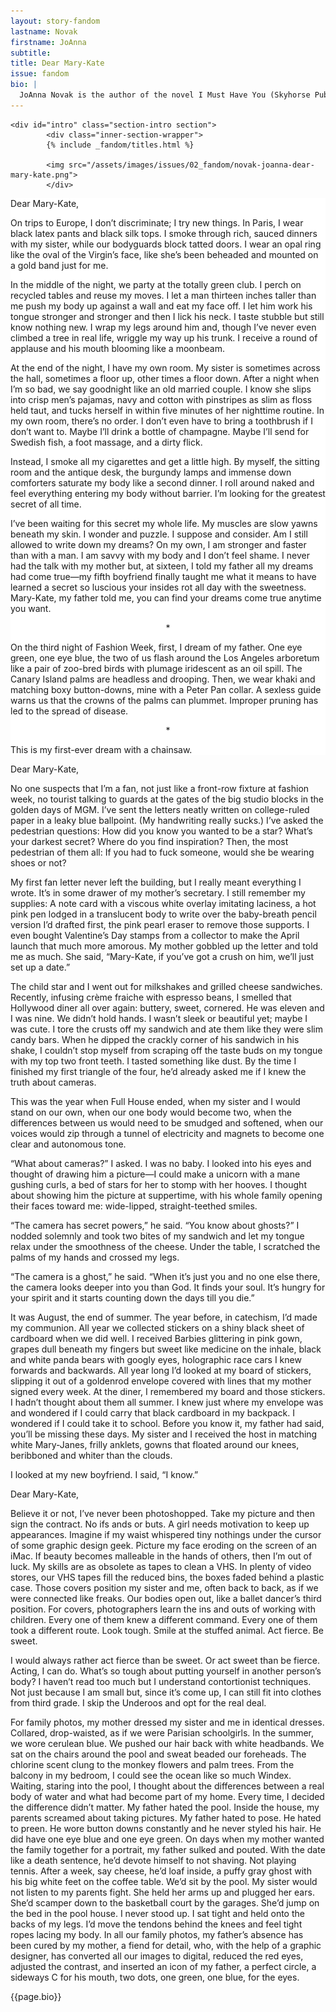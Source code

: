 ```yaml
---
layout: story-fandom
lastname: Novak
firstname: JoAnna
subtitle: 
title: Dear Mary-Kate
issue: fandom
bio: |
  JoAnna Novak is the author of the novel I Must Have You (Skyhorse Publishing 2017) and the book-length poem Noirmania (Inside the Castle 2018). She is a co-founder of the literary journal and chapbook publisher, Tammy. 
---
```


<style>




.story-title {
	position: relative;
    z-index: 10;
}



.section-intro-text {

    background: white;

}



.section-essay p {
    font-size: 2rem;
}

#intro img {
    position: absolute;
}

    

</style>


<div class="dear-mary-kate story">

	<div id="intro" class="section-intro section">
            <div class="inner-section-wrapper">
			{% include _fandom/titles.html %}

            <img src="/assets/images/issues/02_fandom/novak-joanna-dear-mary-kate.png">
            </div>

</div><!-- /section-intro -->
<div class="section-intro-text section">
                <div class="inner-section-wrapper">
    <div class="text-wrapper"><p>Dear Mary-Kate,</p><p>On trips to Europe, I don’t discriminate; I try new things.  In Paris, I wear black latex pants and black silk tops.  I smoke through rich, sauced dinners with my sister, while our bodyguards block tatted doors.  I wear an opal ring like the oval of the Virgin’s face, like she’s been beheaded and mounted on a gold band just for me.</p><p>In the middle of the night, we party at the totally green club.  I perch on recycled tables and reuse my moves.  I let a man thirteen inches taller than me push my body up against a wall and eat my face off.  I let him work his tongue stronger and stronger and then I lick his neck.  I taste stubble but still know nothing new.  I wrap my legs around him and, though I’ve never even climbed a tree in real life, wriggle my way up his trunk.  I receive a round of applause and his mouth blooming like a moonbeam.</p>
<p>At the end of the night, I have my own room.  My sister is sometimes across the hall, sometimes a floor up, other times a floor down.  After a night when I’m so bad, we say goodnight like an old married couple.  I know she slips into crisp men’s pajamas, navy and cotton with pinstripes as slim as floss held taut, and tucks herself in within five minutes of her nighttime routine.  In my own room, there’s no order.  I don’t even have to bring a toothbrush if I don’t want to.  Maybe I’ll drink a bottle of champagne.  Maybe I’ll send for Swedish fish, a foot massage, and a dirty flick.</p>
<p>Instead, I smoke all my cigarettes and get a little high.  By myself, the sitting room and the antique desk, the burgundy lamps and immense down comforters saturate my body like a second dinner.  I roll around naked and feel everything entering my body without barrier.  I’m looking for the greatest secret of all time.</p><p>
I’ve been waiting for this secret my whole life.  My muscles are slow yawns beneath my skin.  I wonder and puzzle.  I suppose and consider.  Am I still allowed to write down my dreams?  On my own, I am stronger and faster than with a man.  I am savvy with my body and I don’t feel shame.  I never had the talk with my mother but, at sixteen, I told my father all my dreams had come true—my fifth boyfriend finally taught me what it means to have learned a secret so luscious your insides rot all day with the sweetness.  Mary-Kate, my father told me, you can find your dreams come true anytime you want.</p>
<p style="text-align: center;">*</p>
<p>On the third night of Fashion Week, first, I dream of my father.  One eye green, one eye blue, the two of us flash around the Los Angeles arboretum like a pair of zoo-bred birds with plumage iridescent as an oil spill.  The Canary Island palms are headless and drooping.  Then, we wear khaki and matching boxy button-downs, mine with a Peter Pan collar.  A sexless guide warns us that the crowns of the palms can plummet.  Improper pruning has led to the spread of disease.</p> 
<p style="text-align: center;">*</p>
<p>This is my first-ever dream with a chainsaw.</p>

</div><!-- / text-wrapper -->

</div><!-- / inner-section-wrapper-->
</div><!-- / section-intro-text-->

<div class="section-two section">
                <div class="inner-section-wrapper">
    <div class="text-wrapper"><p>Dear Mary-Kate,</p><p>No one suspects that I’m a fan, not just like a front-row fixture at fashion week, no tourist talking to guards at the gates of the big studio blocks in the golden days of MGM.  I’ve sent the letters neatly written on college-ruled paper in a leaky blue ballpoint.  (My handwriting really sucks.)  I’ve asked the pedestrian questions:  How did you know you wanted to be a star?  What’s your darkest secret?  Where do you find inspiration?  Then, the most pedestrian of them all:  If you had to fuck someone, would she be wearing shoes or not?</p>
<p>My first fan letter never left the building, but I really meant everything I wrote.  It’s in some drawer of my mother’s secretary.  I still remember my supplies:  A note card with a viscous white overlay imitating laciness, a hot pink pen lodged in a translucent body to write over the baby-breath pencil version I’d drafted first, the pink pearl eraser to remove those supports.  I even bought Valentine’s Day stamps from a collector to make the April launch that much more amorous.  My mother gobbled up the letter and told me as much.  She said, “Mary-Kate, if you’ve got a crush on him, we’ll just set up a date.”  
</p>
<p>The child star and I went out for milkshakes and grilled cheese sandwiches.  Recently, infusing crème fraiche with espresso beans, I smelled that Hollywood diner all over again:  buttery, sweet, cornered.  He was eleven and I was nine.  We didn’t hold hands.  I wasn’t sleek or beautiful yet; maybe I was cute.  I tore the crusts off my sandwich and ate them like they were slim candy bars.  When he dipped the crackly corner of his sandwich in his shake, I couldn’t stop myself from scraping off the taste buds on my tongue with my top two front teeth.  I tasted something like dust.  By the time I finished my first triangle of the four, he’d already asked me if I knew the truth about cameras.</p>

<p>This was the year when Full House ended, when my sister and I would stand on our own, when our one body would become two, when the differences between us would need to be smudged and softened, when our voices would zip through a tunnel of electricity and magnets to become one clear and autonomous tone.  
</p>
<p>“What about cameras?” I asked.  I was no baby.  I looked into his eyes and thought of drawing him a picture—I could make a unicorn with a mane gushing curls, a bed of stars for her to stomp with her hooves.  I thought about showing him the picture at suppertime, with his whole family opening their faces toward me:  wide-lipped, straight-teethed smiles.</p> 
<p>“The camera has secret powers,” he said.  “You know about ghosts?”  
I nodded solemnly and took two bites of my sandwich and let my tongue relax under the smoothness of the cheese.  Under the table, I scratched the palms of my hands and crossed my legs.</p> 
<p>“The camera is a ghost,” he said.  “When it’s just you and no one else there, the camera looks deeper into you than God.   It finds your soul.  It’s hungry for your spirit and it starts counting down the days till you die.”</p>  
<p>It was August, the end of summer.  The year before, in catechism, I’d made my communion.  All year we collected stickers on a shiny black sheet of cardboard when we did well.  I received Barbies glittering in pink gown, grapes dull beneath my fingers but sweet like medicine on the inhale, black and white panda bears with googly eyes, holographic race cars I knew forwards and backwards.  All year long I’d looked at my board of stickers, slipping it out of a goldenrod envelope covered with lines that my mother signed every week.  At the diner, I remembered my board and those stickers.  I hadn’t thought about them all summer.  I knew just where my envelope was and wondered if I could carry that black cardboard in my backpack.  I wondered if I could take it to school.  Before you know it, my father had said, you’ll be missing these days.  My sister and I received the host in matching white Mary-Janes, frilly anklets, gowns that floated around our knees, beribboned and whiter than the clouds.</p> 
<p>I looked at my new boyfriend. I said, “I know.”</p>


</div><!-- / text-wrapper -->

</div><!-- / inner-section-wrapper-->
</div><!-- / section-intro-text-->
<div class="section-three section">
                <div class="inner-section-wrapper">
    <div class="text-wrapper"><p>Dear Mary-Kate,</p>

<p>Believe it or not, I’ve never been photoshopped.  Take my picture and then sign the contract.  No ifs ands or buts.  A girl needs motivation to keep up appearances.  Imagine if my waist whispered tiny nothings under the cursor of some graphic design geek.  Picture my face eroding on the screen of an iMac.  If beauty becomes malleable in the hands of others, then I’m out of luck.  My skills are as obsolete as tapes to clean a VHS.  In plenty of video stores, our VHS tapes fill the reduced bins, the boxes faded behind a plastic case.  Those covers position my sister and me, often back to back, as if we were connected like freaks.  Our bodies open out, like a ballet dancer’s third position.  For covers, photographers learn the ins and outs of working with children.  Every one of them knew a different command.  Every one of them took a different route.  Look tough.  Smile at the stuffed animal.  Act fierce.  Be sweet.</p>
<p>I would always rather act fierce than be sweet.  Or act sweet than be fierce. Acting, I can do.  What’s so tough about putting yourself in another person’s body?  I haven’t read too much but I understand contortionist techniques.  Not just because I am small but, since it’s come up, I can still fit into clothes from third grade.  I skip the Underoos and opt for the real deal.</p>
<p>For family photos, my mother dressed my sister and me in identical dresses.  Collared, drop-waisted, as if we were Parisian schoolgirls.  In the summer, we wore cerulean blue.  We pushed our hair back with white headbands.  We sat on the chairs around the pool and sweat beaded our foreheads.  The chlorine scent clung to the monkey flowers and palm trees.  From the balcony in my bedroom, I could see the ocean like so much Windex.  Waiting, staring into the pool, I thought about the differences between a real body of water and what had become part of my home.  Every time, I decided the difference didn’t matter.  My father hated the pool.  Inside the house, my parents screamed about taking pictures.  My father hated to pose.  He hated to preen.  He wore button downs constantly and he never styled his hair.  He did have one eye blue and one eye green.  On days when my mother wanted the family together for a portrait, my father sulked and pouted.  With the date like a death sentence, he’d devote himself to not shaving. Not playing tennis.  After a week, say cheese, he’d loaf inside, a puffy gray ghost with his big white feet on the coffee table.  We’d sit by the pool.  My sister would not listen to my parents fight.  She held her arms up and plugged her ears.  She’d scamper down to the basketball court by the garages.  She’d jump on the bed in the pool house.  I never stood up.  I sat tight and held onto the backs of my legs.  I’d move the tendons behind the knees and feel tight ropes lacing my body.  In all our family photos, my father’s absence has been cured by my mother, a fiend for detail, who, with the help of a graphic designer, has converted all our images to digital, reduced the red eyes, adjusted the contrast, and inserted an icon of my father, a perfect circle, a sideways C for his mouth, two dots, one green, one blue, for the eyes.
</p>


</div><!-- / text-wrapper -->

</div><!-- / inner-section-wrapper-->
</div><!-- / section-intro-text-->
<div class="story-bio section"><div class="inner-section-wrapper"><div class="text-wrapper"><p>{{page.bio}}</p></div></div></div>
</div><!-- end dear-mary-kate story-->


<script>
    var imgSrc = '{{ site.baseurl }}/assets/images/issues/02_fandom/novak-joanna-dear-mary-kate.png';


  function generateImage() {
  var img = document.createElement('img')
  var container = document.getElementById("intro");
    var availW = container.offsetWidth  - 60;
    var availH = container.offsetHeight  - 60;
    var randomY = Math.round(Math.random() * availH) + 'px';
    var randomX = Math.round(Math.random() * availW) + 'px';

  img.src = imgSrc;
  img.setAttribute("height", "94");
img.setAttribute("width", "75");
img.style.left = randomX;
img.style.top = randomY;
  
  return img;
}

for (var i = 0; i < 20; i++ ) {
  document.getElementById("intro").appendChild(generateImage());
}
</script>